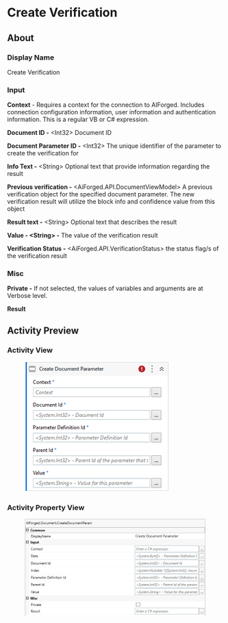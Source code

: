 # Create Verification

## About

### Display Name

Create Verification

### Input

**Context** - Requires a context for the connection to AIForged. Includes connection configuration information, user information and authentication information. This is a regular VB or C# expression.

**Document ID -** \<Int32> Document ID

**Document Parameter ID -** \<Int32> The unique identifier of the parameter to create the verification for

**Info Text -** \<String> Optional text that provide information regarding the result

**Previous verification -** \<AiForged.API.DocumentViewModel> A previous verification object for the specified document parameter. The new verification result will utilize the block info and confidence value from this object

**Result text -** \<String> Optional text that describes the result

**Value - \<String> -** The value of the verification result

**Verification Status -** \<AiForged.API.VerificationStatus> the status flag/s of the verification result

### Misc

**Private -** If not selected, the values of variables and arguments are at Verbose level.

**Result**

## Activity Preview

### Activity View

<figure><img src="../../.gitbook/assets/image (107) (1).png" alt=""><figcaption></figcaption></figure>

### Activity Property View

<figure><img src="../../.gitbook/assets/image (82) (1).png" alt=""><figcaption></figcaption></figure>
